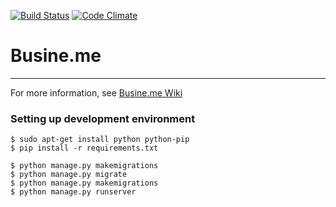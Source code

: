 [![Build Status](https://drone.io/github.com/msfernandes/busine.me/status.png)](https://drone.io/github.com/msfernandes/busine.me/latest)
[![Code Climate](https://codeclimate.com/github/msfernandes/busine.me/badges/gpa.svg)](https://codeclimate.com/github/msfernandes/busine.me)

# Busine.me
---

For more information, see [Busine.me Wiki](https://github.com/msfernandes/busine.me/wiki)

### Setting up development environment

```
$ sudo apt-get install python python-pip
$ pip install -r requirements.txt
```

```
$ python manage.py makemigrations
$ python manage.py migrate
$ python manage.py makemigrations
$ python manage.py runserver
```
